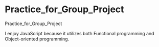 # Practice_for_Group_Project
Practice_for_Group_Project

I enjoy JavaScript because it utilizes both Functional programming and Object-oriented programming.